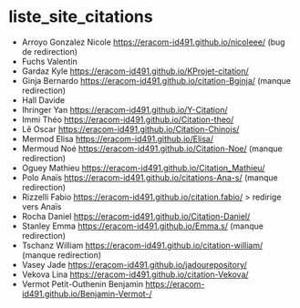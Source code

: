 # liste_site_citations

* Arroyo Gonzalez Nicole https://eracom-id491.github.io/nicoleee/ (bug de redirection)
* Fuchs Valentin
* Gardaz Kyle https://eracom-id491.github.io/KProjet-citation/
* Ginja Bernardo https://eracom-id491.github.io/citation-Bginja/ (manque redirection)
* Hall Davide
* Ihringer Yan https://eracom-id491.github.io/Y-Citation/
* Immi Théo https://eracom-id491.github.io/Citation-theo/
* Lê Oscar https://eracom-id491.github.io/Citation-Chinois/
* Mermod Elisa https://eracom-id491.github.io/Elisa/
* Mermoud Noé https://eracom-id491.github.io/Citation-Noe/ (manque redirection)
* Oguey Mathieu https://eracom-id491.github.io/Citation_Mathieu/
* Polo Anaïs https://eracom-id491.github.io/citations-Ana-s/ (manque redirection)
* Rizzelli Fabio https://eracom-id491.github.io/citation.fabio/ > redirige vers Anaïs
* Rocha Daniel https://eracom-id491.github.io/Citation-Daniel/
* Stanley Emma https://eracom-id491.github.io/Emma.s/ (manque redirection)
* Tschanz William https://eracom-id491.github.io/citation-william/ (manque redirection)
* Vasey Jade https://eracom-id491.github.io/jadourepository/
* Vekova Lina https://eracom-id491.github.io/citation-Vekova/
* Vermot Petit-Outhenin Benjamin https://eracom-id491.github.io/Benjamin-Vermot-/
